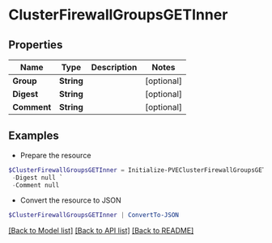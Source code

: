 # ClusterFirewallGroupsGETInner
## Properties

Name | Type | Description | Notes
------------ | ------------- | ------------- | -------------
**Group** | **String** |  | [optional] 
**Digest** | **String** |  | [optional] 
**Comment** | **String** |  | [optional] 

## Examples

- Prepare the resource
```powershell
$ClusterFirewallGroupsGETInner = Initialize-PVEClusterFirewallGroupsGETInner  -Group null `
 -Digest null `
 -Comment null
```

- Convert the resource to JSON
```powershell
$ClusterFirewallGroupsGETInner | ConvertTo-JSON
```

[[Back to Model list]](../README.md#documentation-for-models) [[Back to API list]](../README.md#documentation-for-api-endpoints) [[Back to README]](../README.md)

